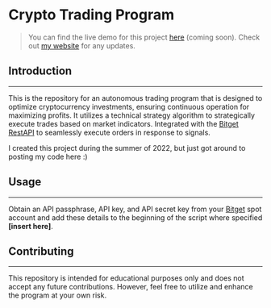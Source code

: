 # Crypto Trading Program
> You can find the live demo for this project [here]() (coming soon). Check out [my website](https://wcepress.me/) for any updates.
## Introduction
------------
This is the repository for an autonomous trading program that is designed to optimize cryptocurrency investments, ensuring continuous operation for maximizing profits. 
It utilizes a technical strategy algorithm to strategically execute trades based on market indicators.
Integrated with the [Bitget RestAPI](https://bitgetlimited.github.io/apidoc/en/spot/#restapi) to seamlessly execute orders in response to signals.

I created this project during the summer of 2022, but just got around to posting my code here :)

## Usage
------------
Obtain an API passphrase, API key, and API secret key from your [Bitget](https://www.bitget.com/) spot account and add these details to the beginning of the script where specified **[insert here]**.

## Contributing
------------
This repository is intended for educational purposes only and does not accept any future contributions. However, feel free to utilize and enhance the program at your own risk.
